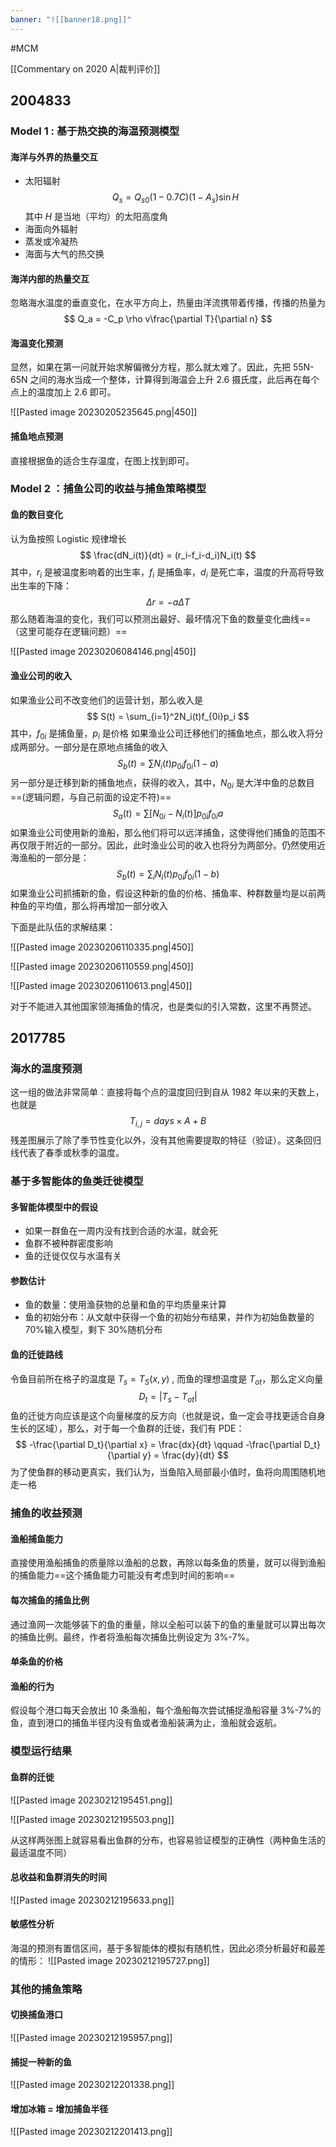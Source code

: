 ```yaml
---
banner: "![[banner18.png]]"
---
```

#MCM 

[[Commentary on 2020 A|裁判评价]]

## 2004833

### Model 1 : 基于热交换的海温预测模型

#### 海洋与外界的热量交互
- 太阳辐射
$$
Q_s = Q_{s0}(1-0.7C)(1-A_s)\sin H
$$
其中 $H$ 是当地（平均）的太阳高度角
- 海面向外辐射
- 蒸发或冷凝热
- 海面与大气的热交换

#### 海洋内部的热量交互
忽略海水温度的垂直变化，在水平方向上，热量由洋流携带着传播，传播的热量为
$$
Q_a = -C_p \rho v\frac{\partial T}{\partial n}
$$

#### 海温变化预测
显然，如果在第一问就开始求解偏微分方程，那么就太难了。因此，先把 55N-65N 之间的海水当成一个整体，计算得到海温会上升 2.6 摄氏度，此后再在每个点上的温度加上 2.6 即可。

![[Pasted image 20230205235645.png|450]]

#### 捕鱼地点预测
直接根据鱼的适合生存温度，在图上找到即可。

### Model 2 ：捕鱼公司的收益与捕鱼策略模型

#### 鱼的数目变化
认为鱼按照 Logistic 规律增长
$$
\frac{dN_i(t)}{dt} = (r_i-f_i-d_i)N_i(t)
$$
其中，$r_i$ 是被温度影响着的出生率，$f_i$ 是捕鱼率，$d_i$ 是死亡率，温度的升高将导致出生率的下降：
$$
\Delta r = -a \Delta T
$$
那么随着海温的变化，我们可以预测出最好、最坏情况下鱼的数量变化曲线==（这里可能存在逻辑问题）==

![[Pasted image 20230206084146.png|450]]

#### 渔业公司的收入

如果渔业公司不改变他们的运营计划，那么收入是
$$
S(t) = \sum_{i=1}^2N_i(t)f_{0i}p_i
$$
其中，$f_{0i}$ 是捕鱼量，$p_i$ 是价格
如果渔业公司迁移他们的捕鱼地点，那么收入将分成两部分。一部分是在原地点捕鱼的收入
$$
S_b(t) = \sum N_i(t)p_{0i}f_{0i}(1-a)
$$
另一部分是迁移到新的捕鱼地点，获得的收入，其中，$N_{0i}$ 是大洋中鱼的总数目==(逻辑问题，与自己前面的设定不符)==
$$
S_a(t)  = \sum [N_{0i}-N_i(t)]p_{0i}f_{0i}a
$$
如果渔业公司使用新的渔船，那么他们将可以远洋捕鱼，这使得他们捕鱼的范围不再仅限于附近的一部分。因此，此时渔业公司的收入也将分为两部分。仍然使用近海渔船的一部分是：
$$
S_b(t) = \sum_iN_i(t)p_{0i}f_{0i}(1-b)
$$
如果渔业公司抓捕新的鱼，假设这种新的鱼的价格、捕鱼率、种群数量均是以前两种鱼的平均值，那么将再增加一部分收入

下面是此队伍的求解结果：

![[Pasted image 20230206110335.png|450]]

![[Pasted image 20230206110559.png|450]]

![[Pasted image 20230206110613.png|450]]

对于不能进入其他国家领海捕鱼的情况，也是类似的引入常数，这里不再赘述。

## 2017785 
### 海水的温度预测
这一组的做法非常简单：直接将每个点的温度回归到自从 1982 年以来的天数上，也就是
$$
T_{i,j} = days \times A + B
$$
残差图展示了除了季节性变化以外，没有其他需要提取的特征（验证）。这条回归线代表了春季或秋季的温度。

### 基于多智能体的鱼类迁徙模型
#### 多智能体模型中的假设
- 如果一群鱼在一周内没有找到合适的水温，就会死
- 鱼群不被种群密度影响
- 鱼的迁徙仅仅与水温有关

#### 参数估计
- 鱼的数量：使用渔获物的总量和鱼的平均质量来计算
- 鱼的初始分布：从文献中获得一个鱼的初始分布结果，并作为初始鱼数量的 70%输入模型，剩下 30%随机分布

#### 鱼的迁徙路线
令鱼目前所在格子的温度是 $T_s = T_S (x, y)$ , 而鱼的理想温度是 $T_{ot}$，那么定义向量
$$
D_t = |T_s-T_{ot}|
$$
鱼的迁徙方向应该是这个向量梯度的反方向（也就是说，鱼一定会寻找更适合自身生长的区域），那么，对于每一个鱼群的迁徙，我们有 PDE：
$$
-\frac{\partial D_t}{\partial x} = \frac{dx}{dt} \qquad -\frac{\partial D_t}{\partial y} = \frac{dy}{dt}
$$
为了使鱼群的移动更真实，我们认为，当鱼陷入局部最小值时，鱼将向周围随机地走一格

### 捕鱼的收益预测
#### 渔船捕鱼能力
直接使用渔船捕鱼的质量除以渔船的总数，再除以每条鱼的质量，就可以得到渔船的捕鱼能力==这个捕鱼能力可能没有考虑到时间的影响==

#### 每次捕鱼的捕鱼比例
通过渔网一次能够装下的鱼的重量，除以全船可以装下的鱼的重量就可以算出每次的捕鱼比例。最终，作者将渔船每次捕鱼比例设定为 3%-7%。

#### 单条鱼的价格

#### 渔船的行为
假设每个港口每天会放出 10 条渔船，每个渔船每次尝试捕捉渔船容量 3%-7%的鱼，直到港口的捕鱼半径内没有鱼或者渔船装满为止，渔船就会返航。

### 模型运行结果
#### 鱼群的迁徙
![[Pasted image 20230212195451.png]]

![[Pasted image 20230212195503.png]]

从这样两张图上就容易看出鱼群的分布，也容易验证模型的正确性（两种鱼生活的最适温度不同）

#### 总收益和鱼群消失的时间
![[Pasted image 20230212195633.png]]

#### 敏感性分析
海温的预测有置信区间，基于多智能体的模拟有随机性，因此必须分析最好和最差的情形：
![[Pasted image 20230212195727.png]]

### 其他的捕鱼策略
#### 切换捕鱼港口
![[Pasted image 20230212195957.png]]

#### 捕捉一种新的鱼
![[Pasted image 20230212201338.png]]

#### 增加冰箱 = 增加捕鱼半径
![[Pasted image 20230212201413.png]]




